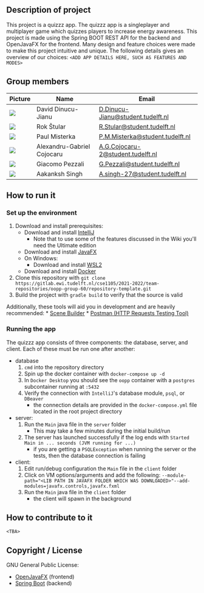 ## Description of project
This project is a quizzz app. The quizzz app is a singleplayer and multiplayer game which quizzes players to increase energy awareness. This project is made using the Spring BOOT REST API for the backend and OpenJavaFX for the frontend. Many design and feature choices were made to make this project intuitive and unique. The following details gives an overview of our choices:
`<ADD APP DETAILS HERE, SUCH AS FEATURES AND MODES>`

## Group members

| Picture                                                                               | Name                       | Email                             |
| --------------------------------------------------------------------------------------------- | -------------------------- | --------------------------------- |
| ![](https://avatars.githubusercontent.com/u/34619913?v=4&size=50)                             | David Dinucu-Jianu         | D.Dinucu-Jianu@student.tudelft.nl |
| ![](https://en.gravatar.com/userimage/215919617/deb21f77ed0ec5c42d75b0dae551b912.png?size=50) | Rok Štular                 | R.Stular@student.tudelft.nl       |
| ![](https://avatars.githubusercontent.com/u/45182027?v=4&size=50)                             | Paul Misterka              | P.M.Misterka@student.tudelft.nl   |
| ![](https://secure.gravatar.com/avatar/065ab34531af46f9d554ea8c2067a07d?s=50&d=identicon)     | Alexandru-Gabriel Cojocaru | A.G.Cojocaru-2@student.tudelft.nl |
| ![](https://avatars.githubusercontent.com/u/99262358?size=50)                                 | Giacomo Pezzali            | G.Pezzali@student.tudelft.nl      |
| ![](https://secure.gravatar.com/avatar/fabe2c215ecceecd352547f2c5fbbef7?s=50&d=identicon)     | Aakanksh Singh             | A.singh-27@student.tudelft.nl     |

<!-- Instructions (remove once assignment has been completed -->
<!-- - Add (only!) your own name to the table above (use Markdown formatting) -->
<!-- - Mention your *student* email address -->
<!-- - Preferably add a recognizable photo, otherwise add your GitLab photo -->
<!-- - (please make sure the photos have the same size) -->

## How to run it
### Set up the environment

1. Download and install prerequisites:
    * Download and install [IntelliJ](https://www.jetbrains.com/idea/)
        * Note that to use some of the features discussed in the Wiki you'll need the Ultimate edition
    * Download and install [JavaFX](https://gluonhq.com/products/javafx/)
    * On Windows:
        * Download and install [WSL2](https://docs.microsoft.com/en-us/windows/wsl/install)
    * Download and install [Docker](https://docs.docker.com/get-docker/)
2. Clone this repository with `git clone https://gitlab.ewi.tudelft.nl/cse1105/2021-2022/team-repositories/oopp-group-60/repository-template.git`
3. Build the project with `gradle build` to verify that the source is valid

Additionally, these tools will aid you in development and are heavily recommended:
    * [Scene Builder](https://gluonhq.com/products/scene-builder/#download)
    * [Postman (HTTP Requests Testing Tool)](https://www.postman.com/downloads/)


### Running the app
The quizzz app consists of three components: the database, server, and client. Each of these must be run one after another:
- database
    1. `cmd` into the repository directory
    2. Spin up the docker container with `docker-compose up -d`
    3. In `Docker Desktop` you should see the `oopp` container with a `postgres` subcontainer running at `:5432`
    4. Verify the connection with `IntelliJ`'s database module, `psql`, or `DBeaver`
        * the connection details are provided in the `docker-compose.yml` file located in the root project directory
- server:
    1. Run the `Main` java file in the `server` folder
        * This may take a few minutes during the initial build/run
    2. The server has launched successfully if the log ends with `Started Main in ... seconds (JVM running for ...)`
        * if you are getting a `PSQLException` when running the server or the tests, then the database connection is failing
- client:
    1. Edit run/debug configuration the `Main` file in the `client` folder
    2. Click on VM options/arguments and add the following:
    `--module-path="<LIB PATH IN JAVAFX FOLDER WHICH WAS DOWNLOADED>"--add-modules=javafx.controls,javafx.fxml`
    3. Run the `Main` java file in the `client` folder
        * the client will spawn in the background

## How to contribute to it
`<TBA>`

## Copyright / License
GNU General Public License:
* [OpenJavaFX](https://github.com/openjdk/jfx) (frontend)
* [Spring Boot](https://github.com/spring-projects/spring-boot) (backend)
